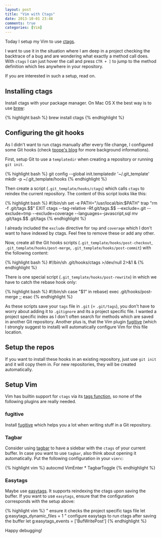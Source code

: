 ```yaml
---
layout: post
title: "Vim with Ctags"
date: 2013-10-01 23:48
comments: true
categories: [Vim]
---
```


Today I setup my Vim to use [ctags](http://ctags.sourceforge.net/).

I want to use it in the situation where I am deep in a project checking the backtrace of a bug and
are wondering what exactly a method call does. With `ctags` I can just hover the
call and press `CTR + ]` to jump to the method definition which lies anywhere in
your repository.

If you are interested in such a setup, read on.

<!-- more -->

## Installing ctags

Install ctags with your package manager. On Mac OS X the best way is to use
[brew](http://brew.sh/):

{% highlight bash %}
brew install ctags
{% endhighlight %}

## Configuring the git hooks

As I didn't want to run ctags manually after every file change, I configured
some Git hooks (check [tpope's blog](http://tbaggery.com/2011/08/08/effortless-ctags-with-git.html) for more
background informations).

First, setup Git to use a `templatedir` when creating a repository or running `git init`.

{% highlight bash %}
git config --global init.templatedir '~/.git_template'
mkdir -p ~/.git_template/hooks
{% endhighlight %}

Then create a script (`.git_template/hooks/ctags`) which calls `ctags` to reindex the current repository.
The content of this script looks like this:

{% highlight bash %}
#!/bin/sh
set -e
PATH="/usr/local/bin:$PATH"
trap "rm -f .git/tags.$$" EXIT
ctags --tag-relative -Rf.git/tags.$$ --exclude=.git --exclude=tmp --exclude=coverage --languages=-javascript,sql
mv .git/tags.$$ .git/tags
{% endhighlight %}

I already included the `exclude` directive for `tmp` and `coverage` which I
don't want to have indexed by ctags. Feel free to remove these or add any other.

Now, create all the Git hooks scripts (`.git_template/hooks/post-checkout`,
`.git_template/hooks/post-merge`, `.git_template/hooks/post-commit`) with the
following content:

{% highlight bash %}
#!/bin/sh
.git/hooks/ctags >/dev/null 2>&1 &
{% endhighlight %}


There is one special script (`.git_template/hooks/post-rewrite`) in which we
have to catch the rebase hook only:

{% highlight bash %}
#!/bin/sh
case "$1" in
  rebase) exec .git/hooks/post-merge ;;
esac
{% endhighlight %}

As these scripts save your `tags` file in `.git` (= `.git/tags`), you don't have to worry about
adding it to `.gitignore` and its a project specific file. I wanted a project
specific index as I don't often search for methods which are saved in another
Git repository.
Another plus is, that the Vim plugin
[fugitive](https://github.com/tpope/vim-fugitive) (which I strongly suggest to
install) will automatically configure Vim for this file location.

## Setup the repos

If you want to install these hooks in an existing repository, just use `git
init` and it will copy them in.
For new repositories, they will be created automatically.

## Setup Vim

Vim has builtin support for `ctags` via its [tags
function](http://vim.wikia.com/wiki/Browsing_programs_with_tags), so none of the
following plugins are really needed.

### fugitive

Install [fugitive](https://github.com/tpope/vim-fugitive) which helps you
a lot when writing stuff in a Git repository.

### Tagbar
Consider using [tagbar](https://github.com/majutsushi/tagbar) to have a sidebar
with the `ctags` of your current buffer.
In case you want to use `tagbar`, also think about opening it automatically. Put
the following configuration in your `vimrc`:

{% highlight vim %}
autocmd VimEnter * TagbarToggle
{% endhighlight %}


### Easytags
Maybe use [easytags](https://github.com/xolox/vim-easytags). It supports
reindexing the ctags upon saving the buffer.
If you want to use `easytags`, ensure that the configuration corresponds with
the setup above:

{% highlight vim %}
" ensure it checks the project specific tags file
let g:easytags_dynamic_files = 1
" configure easytags to run ctags after saving the buffer
let g:easytags_events = ['BufWritePost']
{% endhighlight %}

Happy debugging!
